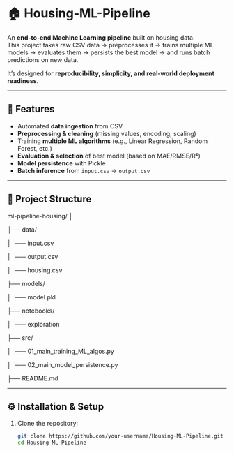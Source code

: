 # 🏠 Housing-ML-Pipeline

An **end-to-end Machine Learning pipeline** built on housing data.  
This project takes raw CSV data → preprocesses it → trains multiple ML models → evaluates them → persists the best model → and runs batch predictions on new data.  

It’s designed for **reproducibility, simplicity, and real-world deployment readiness**.

---

## 🚀 Features
- Automated **data ingestion** from CSV  
- **Preprocessing & cleaning** (missing values, encoding, scaling)  
- Training **multiple ML algorithms** (e.g., Linear Regression, Random Forest, etc.)  
- **Evaluation & selection** of best model (based on MAE/RMSE/R²)  
- **Model persistence** with Pickle  
- **Batch inference** from `input.csv` → `output.csv`  

---

## 📂 Project Structure
ml-pipeline-housing/
│

├── data/

│   ├── input.csv

│   ├── output.csv

│   └── housing.csv



├── models/

│   └── model.pkl


├── notebooks/

│   └── exploration



├── src/

│   ├── 01_main_training_ML_algos.py

│   ├── 02_main_model_persistence.py



├── README.md



---

## ⚙️ Installation & Setup
1. Clone the repository:
   ```bash
   git clone https://github.com/your-username/Housing-ML-Pipeline.git
   cd Housing-ML-Pipeline





